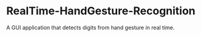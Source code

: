 # RealTime-HandGesture-Recognition
A GUI application that detects digits from hand gesture in real time.
